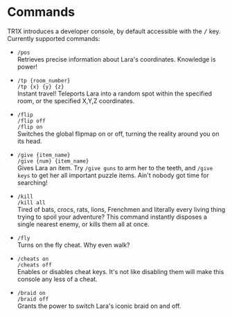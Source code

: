 # Commands
TR1X introduces a developer console, by default accessible with the <kbd>/</kbd> key.
Currently supported commands:

- `/pos`  
  Retrieves precise information about Lara's coordinates. Knowledge is power!

- `/tp {room_number}`  
  `/tp {x} {y} {z}`  
  Instant travel! Teleports Lara into a random spot within the specified room, or the specified X,Y,Z coordinates.

- `/flip`  
  `/flip off`  
  `/flip on`  
  Switches the global flipmap on or off, turning the reality around you on its head.

- `/give {item_name}`  
  `/give {num} {item_name}`  
  Gives Lara an item. Try `/give guns` to arm her to the teeth, and `/give keys` to get her all important puzzle items. Ain't nobody got time for searching!

- `/kill`  
  `/kill all`  
  Tired of bats, crocs, rats, lions, Frenchmen and literally every living thing trying to spoil your adventure? This command instantly disposes a single nearest enemy, or kills them all at once.

- `/fly`  
  Turns on the fly cheat. Why even walk?

- `/cheats on`  
  `/cheats off`  
  Enables or disables cheat keys. It's not like disabling them will make this console any less of a cheat.

- `/braid on`  
  `/braid off`  
  Grants the power to switch Lara's iconic braid on and off.
